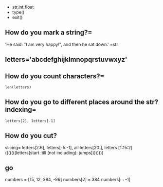 - str,int,float
- type()
- exit()

## How do you mark a string?=
   'He said: \"I am very happy!\", and then he sat down.'
      \=str

## letters='abcdefghijklmnopqrstuvwxyz'
## How do you count characters?=
    len(letters)
## How do you go to different places around the str?indexing=
    letters[2], letters[-1]
## How do you cut?
   slicing= letters[2:6], letters[-5:-1], all:letters[20:], letters [1:15:2]
    (((((((letters[start :till (not including): jumps])))))))


## go
numbers = [15, 12, 384, -96]
    numbers[2] = 384
    numbers[: : -1]
